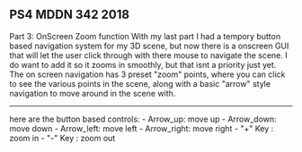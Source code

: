 ## PS4 MDDN 342 2018

Part 3: OnScreen Zoom function
With my last part I had a tempory button based navigation system for my 3D scene, but now there is a onscreen GUI that will let the user click through with there mouse to navigate the scene. I do want to add it so it zooms in smoothly, but that isnt a priority just yet. The on screen navigation has 3 preset "zoom" points, where you can click to see the various points in the scene, along with a basic "arrow" style navigation to move around in the scene with.

<hr>
here are the button based controls:
- Arrow_up: move up
- Arrow_down: move down
- Arrow_left: move left
- Arrow_right: move right
- "+" Key : zoom in
- "-" Key : zoom out

